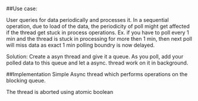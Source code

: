 
##Use case: 

User queries for data periodically and processes it. In a sequential operation, due to load of the data, the periodicity of poll might get affected if the thread get stuck in process operations. Ex. if you have to poll every 1 min and the thread is stuck in processing for more then 1 min, then next poll will miss data as exact 1 min polling boundry is now delayed. 

Solution: Create a asyn thread and give it a queue. As you poll, add your polled data to this queue and let a async. thread work on it in background.


##Implementation
Simple Async thread which performs operations on the blocking queue. 

The thread is aborted using atomic boolean


